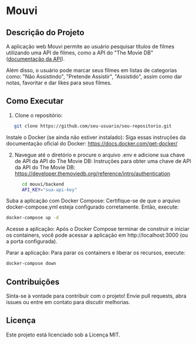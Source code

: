 # Mouvi

## Descrição do Projeto

A aplicação web Mouvi permite ao usuário pesquisar títulos de filmes utilizando uma API de filmes, como a API do "The Movie DB" ([documentação da API](https://developer.themoviedb.org/docs/getting-started)).

Além disso, o usuário pode marcar seus filmes em listas de categorias como: "Não Assistindo", "Pretende Assistir", "Assistido", assim como dar notas, favoritar e dar likes para seus filmes.


## Como Executar

1. Clone o repositório:
```bash
   git clone https://github.com/seu-usuario/seu-repositorio.git
```	

  Instale o Docker (se ainda não estiver instalado):
    Siga essas instruções da documentação oficial do Docker: https://docs.docker.com/get-docker/

 2. Navegue até o diretório e procure o arquivo .env e adicione sua chave de API da API do The Movie DB:
  Instruções para obter uma chave de API da API do The Movie DB: https://developer.themoviedb.org/reference/intro/authentication

```bash
      cd mouvi/backend
      API_KEY="sua-api-key"
```
Suba a aplicação com Docker Compose: Certifique-se de que o arquivo docker-compose.yml esteja configurado corretamente. Então, execute:

```bash
docker-compose up -d
```
Acesse a aplicação: Após o Docker Compose terminar de construir e iniciar os containers, você pode acessar a aplicação em http://localhost:3000 (ou a porta configurada).

Parar a aplicação: Para parar os containers e liberar os recursos, execute:

```bash
docker-compose down
```
## Contribuições
Sinta-se à vontade para contribuir com o projeto! Envie pull requests, abra issues ou entre em contato para discutir melhorias.

## Licença
Este projeto está licenciado sob a Licença MIT.